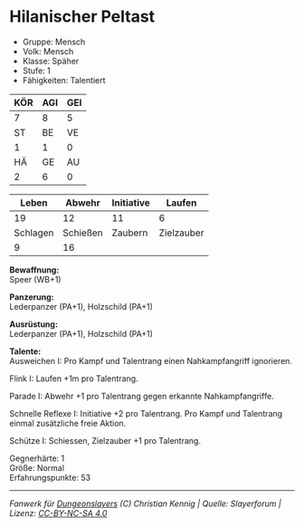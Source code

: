 # Hilanischer Peltast  
- Gruppe: Mensch  
- Volk: Mensch  
- Klasse: Späher  
- Stufe: 1  
- Fähigkeiten: Talentiert  


| KÖR | AGI | GEI |  
| --- | --- | --- |  
| 7   | 8   | 5   |
| ST  | BE  | VE  |  
| 1   | 1   | 0   |
| HÄ  | GE  | AU  |  
| 2   | 6   | 0   |


| Leben    | Abwehr   | Initiative | Laufen     |
| -------- | -------- | ---------- | ---------- |
| 19       | 12       | 11         | 6          |
| Schlagen | Schießen | Zaubern    | Zielzauber |
| 9        | 16       |            |            |

**Bewaffnung:**  
Speer (WB+1)

**Panzerung:**  
Lederpanzer (PA+1), Holzschild (PA+1)

**Ausrüstung:**  
Lederpanzer (PA+1), Holzschild (PA+1)

**Talente:**  
Ausweichen I: Pro Kampf und Talentrang einen Nahkampfangriff ignorieren. 

Flink I: Laufen +1m pro Talentrang. 

Parade I: Abwehr +1 pro Talentrang gegen erkannte Nahkampfangriffe. 

Schnelle Reflexe I: Initiative +2 pro Talentrang. Pro Kampf und Talentrang einmal zusätzliche freie Aktion. 

Schütze I: Schiessen, Zielzauber +1 pro Talentrang. 


Gegnerhärte: 1  
Größe: Normal  
Erfahrungspunkte: 53  



___
*Fanwerk für [Dungeonslayers](https://www.dungeonslayers.net/) (C) Christian Kennig | Quelle: Slayerforum | Lizenz: [CC-BY-NC-SA 4.0](https://creativecommons.org/licenses/by-nc-sa/4.0/deed.de)*
